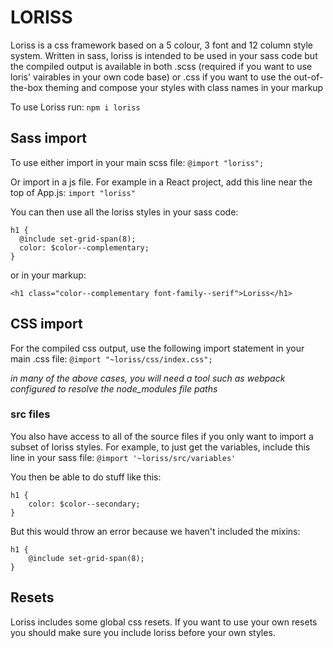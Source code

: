 # LORISS

Loriss is a css framework based on a 5 colour, 3 font and 12 column 
style system. Written in sass, loriss is intended to be used in your 
sass code but the compiled output is available in both .scss 
(required if you want to use loris' vairables in your own 
code base) or .css if you want to use the out-of-the-box theming and 
compose your styles with class names in your markup

To use Loriss run:
`npm i loriss`

## Sass import
To use either import in your main scss file:
`@import "loriss";`

Or import in a js file. For example in a React project, add this line 
near the top of App.js:
`import "loriss"`

You can then use all the loriss styles in your sass code:
```
h1 {
  @include set-grid-span(8);
  color: $color--complementary;
}
```

or in your markup:
```
<h1 class="color--complementary font-family--serif">Loriss</h1>
```

## CSS import
For the compiled css output, use the following import statement in your 
main .css file:
`@import "~loriss/css/index.css";`


_in many of the above cases, you will need a tool such as webpack 
configured to resolve the node_modules file paths_

### src files
You also have access to all of the source files if you only want to 
import a subset of loriss styles. For example, to just get the 
variables, include this line in your sass file:
`@import '~loriss/src/variables'`

You then be able to do stuff like this:
```
h1 {
    color: $color--secondary;
}
```

But this would throw an error because we haven't included the mixins:
```
h1 {
    @include set-grid-span(8);
}
```


## Resets
Loriss includes some global css resets. If you want to use your own resets you should make sure you include loriss before your own styles. 